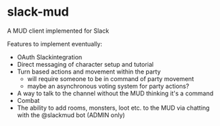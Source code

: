 # slack-mud
A MUD client implemented for Slack


Features to implement eventually:
- OAuth Slackintegration
- Direct messaging of character setup and tutorial
- Turn based actions and movement within the party
    - will require someone to be in command of party movement
    - maybe an asynchronous voting system for party actions?
- A way to talk to the channel without the MUD thinking it's a command
- Combat
- The ability to add rooms, monsters, loot etc. to the MUD via chatting with the @slackmud bot (ADMIN only)